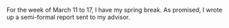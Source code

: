 For the week of March 11 to 17, I have my spring break. As promised, I wrote up a semi-formal report sent to my advisor.
